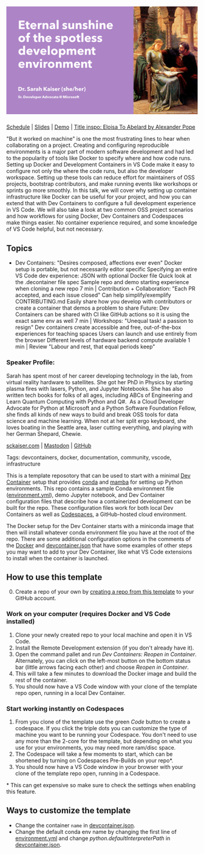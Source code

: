 # ![PyCascades 2023: Eternal sunshine of the spotless development environment](pycascades.png)
[Schedule](https://2023.pycascades.com/program/talks/eternal-sunshine-of-the-spotless-development-environment/) | [Slides](slides.pdf) | [Demo](demo.ipynb) | [Title inspo: Eloisa To Abelard by Alexander Pope](https://gutenberg.org/cache/epub/9413/pg9413-images.html#link2H_4_0051:~:text=Eternal%20sunshine%20of%20the%20spotless%20mind!)

"But it worked on machine" is one the most frustrating lines to hear when collaborating on a project. Creating and configuring reproducible environments is a major part of modern software development and had led to the popularity of tools like Docker to specify where and how code runs. Setting up Docker and Development Containers in VS Code make it easy to configure not only the where the code runs, but also the developer workspace. Setting up these tools can reduce effort for maintainers of OSS projects, bootstrap contributors, and make running events like workshops or sprints go more smoothly.
In this talk, we will cover why setting up container infrastructure like Docker can be useful for your project, and how you can extend that with Dev Containers to configure a full development experience in VS Code. We will also take a look at two common OSS project scenarios and how workflows for using Docker, Dev Containers and Codespaces make things easier. No container experience required, and some knowledge of VS Code helpful, but not necessary.

## Topics

- Dev Containers: "Desires composed, affections ever even"
Docker setup is portable, but not necessarily editor specific
Specifying an entire VS Code dev experience: JSON with optional Docker file
Quick look at the .decontainer file spec
Sample repo and demo starting experience when cloning a new repo
7 min | Contribution + Collaboration: "Each PR accepted, and each issue closed"
Can help simplify/exemplify CONTRIBUTING.md
Easily share how you develop with contributors or create a container that demos a problem to share
Future: Dev Containers can be shared with CI like GitHub actions so it is using the exact same env as well
7 min | Workshops: "Unequal task! a passion to resign"
Dev containers create accessible and free, out-of-the-box experiences for teaching spaces
Users can launch and use entirely from the browser
Different levels of hardware backend compute available
1 min | Review "Labour and rest, that equal periods keep"

### Speaker Profile:

Sarah has spent most of her career developing technology in the lab, from virtual reality hardware to satellites. She got her PhD in Physics by starting plasma fires with lasers, Python, and Jupyter Notebooks. She has also written tech books for folks of all ages, including ABCs of Engineering and Learn Quantum Computing with Python and Q#.  As a Cloud Developer Advocate for Python at Microsoft and a Python Software Foundation Fellow, she finds all kinds of new ways to build and break OSS tools for data science and machine learning. When not at her split ergo keyboard, she loves boating in the Seattle area, laser cutting everything, and playing with her German Shepard, Chewie.

[sckaiser.com](https://sckaiser.com) | [Mastodon](https://mathstodon.xyz/@crazy4pi314) | [GitHub](https://github.com/crazy4pi314)

Tags:
devcontainers, docker, documentation, community, vscode, infrastructure

This is a template reposotory that can be used to start with a minimal [Dev Container](https://containers.dev/) setup that provides [conda](https://github.com/conda/conda) and [mamba](https://github.com/mamba-org/mamba) for setting up Python environments.
This repo contains a sample Conda environment file ([environment.yml](environment.yml)), demo Jupyter notebook, and Dev Container configuration files that describe how a containerized development can be built for the repo.
These configuration files work for both local Dev Containers as well as [Codespaces](https://github.com/features/codespaces), a GitHub-hosted cloud environment.

The Docker setup for the Dev Container starts with a miniconda image that then will install whatever conda environment file you have at the root of the repo.
There are some additional configuration options in the comments of the [Docker](.devcontainer/Dockerfile) and [devcontainer.json](.devcontainer/devcontainer.json) that have some examples of other steps you may want to add to your Dev Container, like what VS Code extensions to install when the container is launched.

## How to use this template

0. Create a repo of your own by [creating a repo from this template](https://docs.github.com/en/repositories/creating-and-managing-repositories/creating-a-repository-from-a-template) to your GitHub account.

### Work on your computer (requires Docker and VS Code installed)

1. Clone your newly created repo to your local machine and open it in VS Code.
2. Install the Remote Development extension (if you don't already have it).
3. Open the command pallet and run _Dev Containers: Reopen in Container_. Alternately, you can click on the left-most button on the bottom status bar (little arrows facing each other) and choose _Reopen in Container_.
4. This will take a few minutes to download the Docker image and build the rest of the container.
5. You should now have a VS Code window with your clone of the template repo open, running in a local Dev Container.

### Start working instantly on Codespaces

1. From you clone of the template use the green _Code_ button to create a codespace. If you click the triple dots you can customize the type of machine you want to be running your Codespace. You don't need to use any more than the 2-core for the template, but depending on what you use for your environments, you may need more ram/disc space.
2. The Codespace will take a few moments to start, which can be shortened by turning on Codespaces Pre-Builds on your repo*.
3. You should now have a VS Code window in your browser with your clone of the template repo open, running in a Codespace.

\* This can get expensive so make sure to check the settings when enabling this feature.

## Ways to customize the template

- Change the container `name` in [devcontainer.json](.devcontainer/devcontainer.json).
- Change the default conda env name by changing the first line of [environment.yml](environment.yml) and change _python.defaultInterpreterPath_ in [devcontainer.json](.devcontainer/devcontainer.json).
